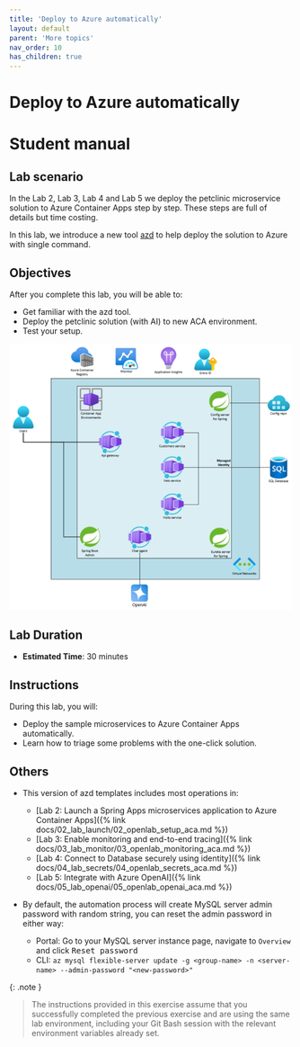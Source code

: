 ```yaml
---
title: 'Deploy to Azure automatically'
layout: default
parent: 'More topics'
nav_order: 10
has_children: true
---
```


# Deploy to Azure automatically

# Student manual

## Lab scenario

In the Lab 2, Lab 3, Lab 4 and Lab 5 we deploy the petclinic microservice solution to Azure Container Apps step by step.
These steps are full of details but time costing.

In this lab, we introduce a new tool [azd](https://learn.microsoft.com/en-us/azure/developer/azure-developer-cli/) to help deploy the solution to Azure with single command.

## Objectives

After you complete this lab, you will be able to:

- Get familiar with the azd tool.
- Deploy the petclinic solution (with AI) to new ACA environment.
- Test your setup.

![lab 6 overview](../../images/acalab6.png)

## Lab Duration

- **Estimated Time**: 30 minutes

## Instructions

During this lab, you will:

- Deploy the sample microservices to Azure Container Apps automatically.
- Learn how to triage some problems with the one-click solution.

## Others

- This version of azd templates includes most operations in:
   - [Lab 2: Launch a Spring Apps microservices application to Azure Container Apps]({% link docs/02_lab_launch/02_openlab_setup_aca.md %})
   - [Lab 3: Enable monitoring and end-to-end tracing]({% link docs/03_lab_monitor/03_openlab_monitoring_aca.md %})
   - [Lab 4: Connect to Database securely using identity]({% link docs/04_lab_secrets/04_openlab_secrets_aca.md %})
   - [Lab 5: Integrate with Azure OpenAI]({% link docs/05_lab_openai/05_openlab_openai_aca.md %})

- By default, the automation process will create MySQL server admin password with random string, you can reset the admin password in either way:
   - Portal: Go to your MySQL server instance page, navigate to `Overview` and click <kbd>Reset password</kbd>
   - CLI: `az mysql flexible-server update -g <group-name> -n <server-name> --admin-password "<new-password>"`

{: .note }
> The instructions provided in this exercise assume that you successfully completed the previous exercise and are using the same lab environment, including your Git Bash session with the relevant environment variables already set.
